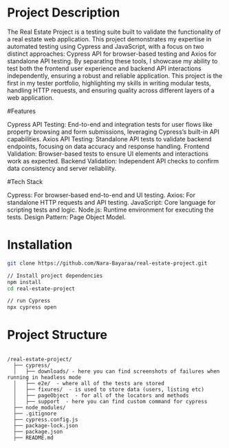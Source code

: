 # Project Description
The Real Estate Project is a testing suite built to validate the functionality of a real estate web application. This project demonstrates my expertise in automated testing using Cypress and JavaScript, with a focus on two distinct approaches: Cypress API for browser-based testing and Axios for standalone API testing. By separating these tools, I showcase my ability to test both the frontend user experience and backend API interactions independently, ensuring a robust and reliable application.
This project is the first in my tester portfolio, highlighting my skills in writing modular tests, handling HTTP requests, and ensuring quality across different layers of a web application.

#Features

Cypress API Testing: End-to-end and integration tests for user flows like property browsing and form submissions, leveraging Cypress’s built-in API capabilities.
Axios API Testing: Standalone API tests to validate backend endpoints, focusing on data accuracy and response handling.
Frontend Validation: Browser-based tests to ensure UI elements and interactions work as expected.
Backend Validation: Independent API checks to confirm data consistency and server reliability.

#Tech Stack

Cypress: For browser-based end-to-end and UI testing.
Axios: For standalone HTTP requests and API testing.
JavaScript: Core language for scripting tests and logic.
Node.js: Runtime environment for executing the tests.
Design Pattern: Page Object Model.

# Installation

```bash
git clone https://github.com/Nara-Bayaraa/real-estate-project.git

// Install project dependencies
npm install
cd real-estate-project

// run Cypress  
npx cypress open

```


# Project Structure
```

/real-estate-project/
  ├── cypress/
  │   ├── downloads/ - here you can find screenshots of failures when running in headless mode
  │   ├── e2e/  - where all of the tests are stored
  │   ├── fixures/  - is used to store data (users, listing etc)
  │   ├── pageObject  - for all of the locators and methods
  │   ├── support  - here you can find custom command for cypress
  ├── node_modules/
  ├── .gitignore
  ├── cypress.config.js
  ├── package-lock.json
  ├── package.json
  ├── README.md

```
